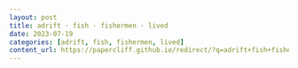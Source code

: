 ```yaml
---
layout: post
title: adrift · fish · fishermen · lived
date: 2023-07-19
categories: [adrift, fish, fishermen, lived]
content_url: https://papercliff.github.io/redirect/?q=adrift+fish+fishermen+lived&tbs=cdr:1,cd_min:7/18/2023,cd_max:7/20/2023
---
```

